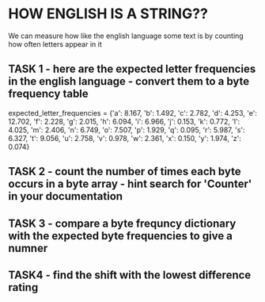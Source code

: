 # HOW ENGLISH IS A STRING??
We can measure how like the english language some text is by counting how often letters appear in it

## TASK 1 - here are the expected letter frequencies in the english language - convert them to a byte frequency table

expected_letter_frequencies = {'a': 8.167, 'b': 1.492, 'c': 2.782, 'd': 4.253, 'e': 12.702, 'f': 2.228, 'g': 2.015, 'h': 6.094, 'i': 6.966, 'j': 0.153, 'k': 0.772, 'l': 4.025, 'm': 2.406, 'n': 6.749, 'o': 7.507, 'p': 1.929, 'q': 0.095, 'r': 5.987, 's': 6.327, 't': 9.056, 'u': 2.758, 'v': 0.978, 'w': 2.361, 'x': 0.150, 'y': 1.974, 'z': 0.074}


## TASK 2 - count the number of times each byte occurs in a byte array - hint search for 'Counter' in your documentation


## TASK 3 - compare a byte frequncy dictionary with the expected byte frequencies to give a numner


## TASK4 - find the shift with the lowest difference rating

